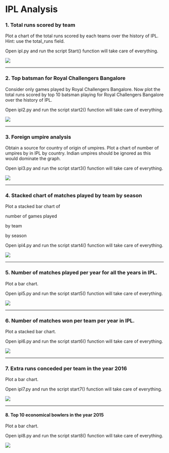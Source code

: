 # IPL Analysis

### 1. Total runs scored by team
Plot a chart of the total runs scored by each teams over the history of IPL. Hint: use the total_runs field.

Open ipl.py and run the script Start() function will take care of everything.

![](./Output/Figure_1.png)

----------------------
### 2. Top batsman for Royal Challengers Bangalore
Consider only games played by Royal Challengers Bangalore. Now plot the total runs scored by top 10 batsman playing for Royal Challengers Bangalore over the history of IPL.

Open ipl2.py and run the script start2() function will take care of everything.

![](./Output/Figure_2.png)

--------------------

### 3. Foreign umpire analysis
Obtain a source for country of origin of umpires. Plot a chart of number of umpires by in IPL by country. Indian umpires should be ignored as this would dominate the graph.

Open ipl3.py and run the script start3() function will take care of everything.

![](./Output/Figure_3.png)

--------------------

### 4. Stacked chart of matches played by team by season
Plot a stacked bar chart of


number of games played


by team


by season


Open ipl4.py and run the script start4() function will take care of everything.

![](./Output/Figure_4.png)

----------------

### 5. Number of matches played per year for all the years in IPL.
Plot a bar chart.

Open ipl5.py and run the script start5() function will take care of everything.

![](./Output/Figure_5.png)

-------------------

### 6. Number of matches won per team per year in IPL.
Plot a stacked bar chart.

Open ipl6.py and run the script start6() function will take care of everything.

![](./Output/Figure_6.png)

-------------------

### 7. Extra runs conceded per team in the year 2016
Plot a bar chart.

Open ipl7.py and run the script start7() function will take care of everything.

![](./Output/Figure_7.png)

---------------------

#### 8. Top 10 economical bowlers in the year 2015
Plot a bar chart.

Open ipl8.py and run the script start8() function will take care of everything.


![](./Output/Figure_8.png)